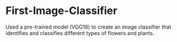 # First-Image-Classifier

Used a pre-trained model (VGG16) to create an image classifier that identifies and classifies different types of flowers and plants.
